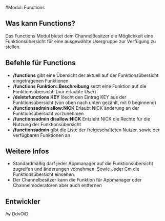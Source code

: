 #Modul: Functions

## Was kann Functions?
Das Functions Modul bietet dem ChannelBesitzer die Möglichkeit eine Funktionsübersicht für eine ausgewählte Usergruppe zur Verfügung zu stellen.

## Befehle für Functions
* **/functions** gibt eine Übersicht der aktuell auf der Funktionsübersicht eingetragenen Funktionen
* **/functions Funktion::Beschreibung** setzt eine Funktion auf die Funktionsübersicht. (nur erlaubte User)
* **/deletefunctions KEY** löscht den Eintrag KEY aus der Funktionsübersicht (von oben nach unten gezählt, mit 0 beginnend)
* **/functionsadmin allow:NICK** Erlaubt NICK änderung an der Funktionsübersicht vorzunehmen
* **/functionsadmin disallow:NICK** Entzieht NICK die Rechte für die Nutzung der Funktionsübersicht
* **/functionsadmin** gibt die Liste der freigeschalteten Nutzer, sowie der verfügbaren Funktionen an

## Weitere Infos
* Standardmäßig darf jeder Appmanager auf die Funktionsübersicht zugreifen und änderungen vornehmen. Sowie Jeder Cm die Funktionsübersicht einsehen.
* Der Channelbesitzer kann die Funktion für Appmanager oder Channelmoderatoren aber auch entfernen

## Entwickler
/w DdvOiD
